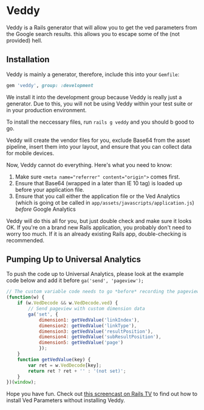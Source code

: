 # Veddy

Veddy is a Rails generator that will allow you to get the ved parameters from the Google search results. this allows you to escape some of the (not provided) hell.

## Installation

Veddy is mainly a generator, therefore, include this into your `Gemfile`:

```ruby
gem 'veddy', group: :development
```

We install it into the development group because Veddy is really just a generator. Due to this, you will not be using Veddy within your test suite or in your production environment.

To install the neccessary files, run `rails g veddy` and you should b good to go.

Veddy will create the vendor files for you, exclude Base64 from the asset pipeline, insert them into your layout, and ensure that you can collect data for mobile devices.

Now, Veddy cannot do everything. Here's what you need to know:

1. Make sure `<meta name="referrer" content="origin">` comes first.
2. Ensure that Base64 (wrapped in a later than IE 10 tag) is loaded up before your application file.
3. Ensure that you call either the application file or the Ved Analytics (which is going ot be called in `app/assets/javascripts/application.js`) _before_ Google Analytics

Veddy will do this all for you, but just double check and make sure it looks OK. If you're on a brand new Rails application, you probably don't need to worry too much. If it is an already existing Rails app, double-checking is recommended.

## Pumping Up to Universal Analytics

To push the code up to Universal Analytics, please look at the example code below and add it before `ga('send', 'pageview');`

```javascript
// The custom variable code needs to go *before* recording the pageview
(function(w) {
    if (w.VedDecode && w.VedDecode.ved) {
        // Send pageview with custom dimension data
        ga('set', {
            dimension1: getVedValue('linkIndex'),
            dimension2: getVedValue('linkType'),
            dimension3: getVedValue('resultPosition'),
            dimension4: getVedValue('subResultPosition'),
            dimension5: getVedValue('page')
            });
    }
    function getVedValue(key) {
        var ret = w.VedDecode[key];
        return ret ? ret + '' : '(not set)';
    }
})(window);
```

Hope you have fun. Check out [this screencast on Rails TV](http://www.rails.tv/videos/6826983/getting-ved-parameters-from-the-google-search-engine) to find out how to install Ved Parameters without installing Veddy.
